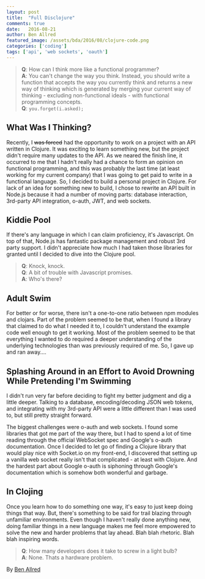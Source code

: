 ```yaml
---
layout: post
title:  "Full Disclojure"
comments: true
date:   2016-08-21
author: Ben Allred
featured_image: /assets/bda/2016/08/clojure-code.png
categories: ['coding']
tags: ['api', 'web sockets', 'oauth']
---
```

> **Q**: How can I think more like a functional programmer?<br />
> **A**: You can't change the way you think. Instead, you should write a function that accepts the way you currently think and returns a new way of thinking which is generated by merging your current way of thinking - excluding non-functional ideals - with functional programming concepts.<br />
> **Q**: <span style="font-style: normal;">`you.forget(i.asked);`</span>

## What Was I Thinking?

Recently, I <span style="text-decoration: line-through;">was forced</span> had the opportunity to work on a project with an API written in Clojure. It was exciting to learn something new, but the project didn't require many updates to the API. As we neared the finish line, it occurred to me that I hadn't really had a chance to form an opinion on functional programming, and this was probably the last time (at least working for my current company) that I was going to get paid to write in a functional language. So, I decided to build a personal project in Clojure. For lack of an idea for something new to build, I chose to rewrite an API built in Node.js because it had a number of moving parts: database interaction, 3rd-party API integration, o-auth, JWT, and web sockets.

## Kiddie Pool

If there's any language in which I can claim proficiency, it's Javascript. On top of that, Node.js has fantastic package management and robust 3rd party support. I didn't appreciate how much I had taken those libraries for granted until I decided to dive into the Clojure pool.

> **Q**: Knock, knock.<br />
> **Q**: A bit of trouble with Javascript promises.<br />
> **A**: Who's there?

## Adult Swim

For better or for worse, there isn't a one-to-one ratio between npm modules and clojars. Part of the problem seemed to be that, when I found a library that claimed to do what I needed it to, I couldn't understand the example code well enough to get it working. Most of the problem seemed to be that everything I wanted to do required a deeper understanding of the underlying technologies than was previously required of me. So, I gave up and ran away....

## Splashing Around in an Effort to Avoid Drowning While Pretending I'm Swimming

I didn't run very far before deciding to fight my better judgment and dig a little deeper. Talking to a database, encoding/decoding JSON web tokens, and integrating with my 3rd-party API were a little different than I was used to, but still pretty straight forward.

The biggest challenges were o-auth and web sockets. I found some libraries that got me part of the way there, but I had to spend a lot of time reading through the official WebSocket spec and Google's o-auth documentation. Once I decided to let go of finding a Clojure library that would play nice with Socket.io on my front-end, I discovered that setting up a vanilla web socket really isn't that complicated - at least with Clojure. And the hardest part about Google o-auth is siphoning through Google's documentation which is somehow both wonderful and garbage.

## In Clojing

Once you learn how to do something one way, it's easy to just keep doing things that way. But, there's something to be said for trail blazing through unfamiliar environments. Even though I haven't really done anything new, doing familiar things in a new language makes me feel more empowered to solve the new and harder problems that lay ahead. Blah blah rhetoric. Blah blah inspiring words.

> **Q**: How many developers does it take to screw in a light bulb?<br />
> **A**: None. Thats a hardware problem.

By [Ben Allred](https://www.github.com/skuttleman)

